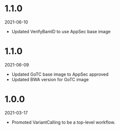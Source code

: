 # 1.1.0
2021-06-10

* Updated VerifyBamID to use AppSec base image

# 1.1.0
2021-06-09

* Updated GoTC base image to AppSec approved 
* Updated BWA version for GoTC image

# 1.0.0
2021-03-17

* Promoted VariantCalling to be a top-level workflow.